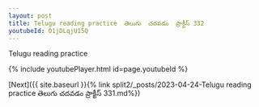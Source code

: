 ```yaml
---
layout: post
title: Telugu reading practice  తెలుగు  చదవడం  ప్రాక్టీస్ 332
youtubeId: O1jDLqjU15Q
---
```

 
 
Telugu reading practice
 
 
 
 
 


{% include youtubePlayer.html id=page.youtubeId %}
 
[Next]({{ site.baseurl }}{% link  split2/_posts/2023-04-24-Telugu reading practice  తెలుగు  చదవడం  ప్రాక్టీస్ 331.md%})
 
